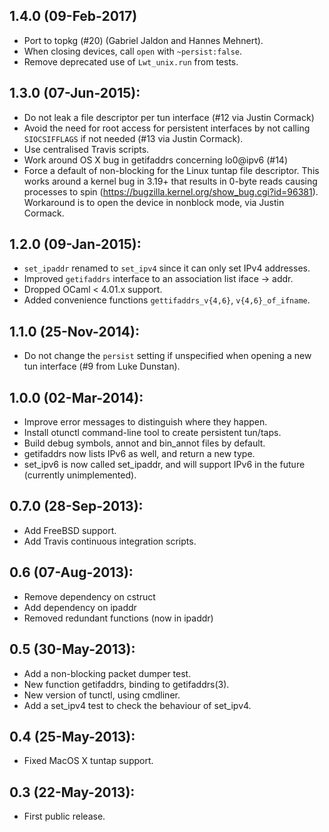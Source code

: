 ## 1.4.0 (09-Feb-2017)
* Port to topkg (#20) (Gabriel Jaldon and Hannes Mehnert).
* When closing devices, call `open` with `~persist:false`.
* Remove deprecated use of `Lwt_unix.run` from tests.

## 1.3.0 (07-Jun-2015):
* Do not leak a file descriptor per tun interface (#12 via Justin Cormack)
* Avoid the need for root access for persistent interfaces by not calling
  `SIOCSIFFLAGS` if not needed (#13 via Justin Cormack).
* Use centralised Travis scripts.
* Work around OS X bug in getifaddrs concerning lo0@ipv6 (#14)
* Force a default of non-blocking for the Linux tuntap file descriptor.
  This works around a kernel bug in 3.19+ that results in 0-byte reads
  causing processes to spin (https://bugzilla.kernel.org/show_bug.cgi?id=96381).
  Workaround is to open the device in nonblock mode, via Justin Cormack.

## 1.2.0 (09-Jan-2015):
* `set_ipaddr` renamed to `set_ipv4` since it can only set IPv4 addresses.
* Improved `getifaddrs` interface to an association list iface -> addr.
* Dropped OCaml < 4.01.x support.
* Added convenience functions `gettifaddrs_v{4,6}`, `v{4,6}_of_ifname`.

## 1.1.0 (25-Nov-2014):
* Do not change the `persist` setting if unspecified when
  opening a new tun interface (#9 from Luke Dunstan).

## 1.0.0 (02-Mar-2014):
* Improve error messages to distinguish where they happen.
* Install otunctl command-line tool to create persistent tun/taps.
* Build debug symbols, annot and bin_annot files by default.
* getifaddrs now lists IPv6 as well, and return a new type.
* set_ipv6 is now called set_ipaddr, and will support IPv6 in the
  future (currently unimplemented).

## 0.7.0 (28-Sep-2013):
* Add FreeBSD support.
* Add Travis continuous integration scripts.

## 0.6 (07-Aug-2013):
* Remove dependency on cstruct
* Add dependency on ipaddr
* Removed redundant functions (now in ipaddr)

## 0.5 (30-May-2013):
* Add a non-blocking packet dumper test.
* New function getifaddrs, binding to getifaddrs(3).
* New version of tunctl, using cmdliner.
* Add a set_ipv4 test to check the behaviour of set_ipv4.

## 0.4 (25-May-2013):
* Fixed MacOS X tuntap support.

## 0.3 (22-May-2013):
* First public release.
